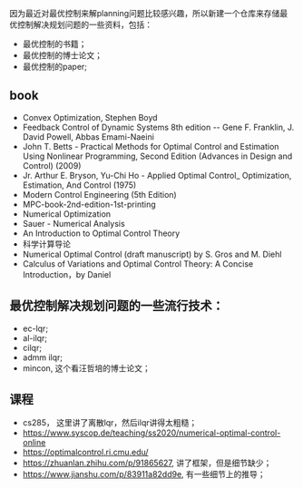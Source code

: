 因为最近对最优控制来解planning问题比较感兴趣，所以新建一个仓库来存储最优控制解决规划问题的一些资料，包括：
* 最优控制的书籍；
* 最优控制的博士论文；
* 最优控制的paper;

## book
* Convex Optimization, Stephen Boyd
* Feedback Control of Dynamic Systems 8th edition -- Gene F. Franklin, J. David Powell, Abbas Emami-Naeini
* John T. Betts - Practical Methods for Optimal Control and Estimation Using Nonlinear Programming, Second Edition (Advances in Design and Control) (2009)
* Jr. Arthur E. Bryson, Yu-Chi Ho - Applied Optimal Control_ Optimization, Estimation, And Control (1975)
* Modern Control Engineering (5th Edition)
* MPC-book-2nd-edition-1st-printing
* Numerical Optimization
* Sauer - Numerical Analysis
* An Introduction to Optimal Control Theory
* 科学计算导论
* Numerical Optimal Control (draft manuscript) by S. Gros and M. Diehl
* Calculus of Variations and Optimal Control Theory: A Concise Introduction，by Daniel



## 最优控制解决规划问题的一些流行技术：
* ec-lqr;
* al-ilqr;
* cilqr;
* admm ilqr;
* mincon, 这个看汪哲培的博士论文；

## 课程
* cs285， 这里讲了离散lqr，然后ilqr讲得太粗糙；
* https://www.syscop.de/teaching/ss2020/numerical-optimal-control-online
* https://optimalcontrol.ri.cmu.edu/
* https://zhuanlan.zhihu.com/p/91865627, 讲了框架，但是细节缺少；
* https://www.jianshu.com/p/83911a82dd9e, 有一些细节上的推导；

